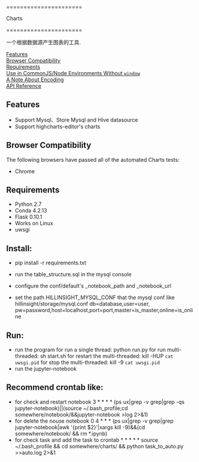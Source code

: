 ======================

Charts

======================

一个根据数据源产生图表的工具.

[Features](#features)  
[Browser Compatibility](#rowser-compatibility)  
[Requirements](#requirements)  
[Use in CommonJS/Node Environments Without `window`](#use-in-commonjsnode-environments-without-window)  
[A Note About Encoding](#a-note-about-encoding)  
[API Reference](#api-reference)

## Features
- Support Mysql、Store Mysql and Hive datasource
- Support highcharts-editor's charts

## Browser Compatibility
The following browsers have passed all of the automated Charts tests:
- Chrome

## Requirements

- Python 2.7
- Conda 4.2.13
- Flask 0.10.1
- Works on Linux
- uwsgi

## Install:

- pip install -r requirements.txt
- run the table_structure.sql in the mysql console
- configure the conf/default's _notebook_path and _notebook_url

- set the path HILLINSIGHT_MYSQL_CONF that the mysql conf like hillinsight/storage/mysql.conf 
    db=database,user=user, pw=password,host=localhost,port=port,master=is_master,online=is_online

## Run:
- run the program
    for run a single thread:
        python run.py
    for run multi-threaded:
        sh start.sh
    for restart the multi-threaded:
        kill -HUP `cat uwsgi.pid`
    for stop the multi-threaded:
        kill -9 `cat uwsgi.pid`
- run the jupyter-notebook


## Recommend crontab like:
- for check and restart notebook
    3 * * * * (ps ux|grep -v grep|grep -qs jupyter-notebook)||(source ~/.bash_profile;cd somewhere/notebook/&&jupyter-notebook >log 2>&1)
- for delete the nouse notebook
    0 4 * * * (ps ux|grep -v grep|grep jupyter-notebook|awk '{print $2}'|xargs kill -9)&&(cd somewhere/notebook/ && rm *.ipynb)
- for check task and add the task to crontab
    \* * * * * source ~/.bash_profile && cd somewhere/charts/ && python task_to_auto.py >>auto.log 2>&1
